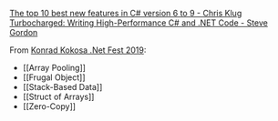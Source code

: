 [The top 10 best new features in C# version 6 to 9  - Chris Klug](https://www.youtube.com/watch?v=hIQa7SsWYUE)
[Turbocharged: Writing High-Performance C# and .NET Code - Steve Gordon](https://www.youtube.com/watch?v=CwISe8blq38&t=2007s)

From [Konrad Kokosa .Net Fest 2019](https://www.youtube.com/watch?v=3r6gbZFRDHs):
- [[Array Pooling]]
- [[Frugal Object]]
- [[Stack-Based Data]]
- [[Struct of Arrays]]
- [[Zero-Copy]]